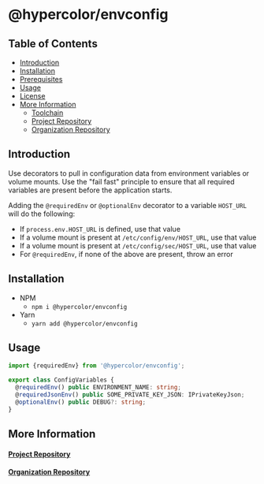 # @hypercolor/envconfig

## Table of Contents
- [Introduction](#introduction)
- [Installation](#installation)
- [Prerequisites](#prerequisites)
- [Usage](#usage)
- [License](LICENSE)
- [More Information](#more-information)
    - [Toolchain](#toolchain)
    - [Project Repository](#project-repository)
    - [Organization Repository](#organization-repository)

## Introduction
Use decorators to pull in configuration data from environment variables or volume mounts. Use the "fail fast" principle to ensure that all required variables are present before the application starts.

Adding the `@requiredEnv` or `@optionalEnv` decorator to a variable `HOST_URL` will do the following:
* If `process.env.HOST_URL` is defined, use that value
* If a volume mount is present at `/etc/config/env/HOST_URL`, use that value
* If a volume mount is present at `/etc/config/sec/HOST_URL`, use that value
* For `@requiredEnv`, if none of the above are present, throw an error

## Installation
- NPM
    - `npm i @hypercolor/envconfig`
- Yarn
    - `yarn add @hypercolor/envconfig`

## Usage

```typescript
import {requiredEnv} from '@hypercolor/envconfig';

export class ConfigVariables {
  @requiredEnv() public ENVIRONMENT_NAME: string;
  @requiredJsonEnv() public SOME_PRIVATE_KEY_JSON: IPrivateKeyJson;
  @optionalEnv() public DEBUG?: string;
}

```


## More Information

#### [Project Repository](https://github.com/hypercolor/envconfig)

#### [Organization Repository](https://github.com/hypercolor/)
